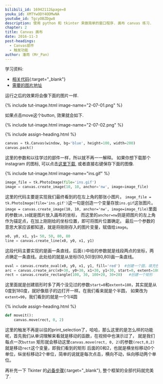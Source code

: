 ```yaml
---
bilibili_id: 16942112&page=8
youku_id: XMTYwODY4ODMwNA
youtube_id: TgcyOBZDgw8
description: 使用 python 和 tkinter 来做简单的窗口程序. 画布 canvas 练习.
chapter: 2
title: Canvas 画布
date: 2016-11-3
post-headings:
  - Canvas部件
  - 触发功能
author: 潘雨 (Mr_Pan)
---
```


学习资料:
  * [相关代码](https://github.com/MorvanZhou/tutorials/blob/master/tkinterTUT/tk8_canvas.py){:target="_blank"}
  * [需要的图片地址](/static/results/tkinter/ins.gif)


运行之后的效果将会像下面的图片一样.

{% include tut-image.html image-name="2-07-01.png" %}

如果点击move这个button, 效果就会如下.

{% include tut-image.html image-name="2-07-02.png" %}





{% include assign-heading.html %}

```python
canvas = tk.Canvas(window, bg='blue', height=100, width=200)
canvas.pack()
```

这里的参数和以往学过的部件一样，所以就不再一一解释。
如果你想下载那个 instagram 的图标, 可以点击[这里下载](/static/results/tkinter/ins.gif), 或者直接右键保存下面的图像.

{% include tut-image.html image-name="ins.gif" %}

```python
image_file = tk.PhotoImage(file='ins.gif')
image = canvas.create_image(10, 10, anchor='nw', image=image_file)
```

这里的代码主要是实现我们最终看到的在左上角的那张小图片。
`image_file = tk.PhotoImage(file='ins.gif')`这一句是创造一个变量存放`ins.gif`这张图片。
`image = canvas.create_image(10, 10, anchor='nw', image=image_file)`里面的参数`10,10`就是图片放入画布的坐标，
而这里的`anchor=nw`则是把图片的左上角作为锚定点，在加上刚刚给的坐标位置，即可将图片位置确定。
最后一个参数的意思大家应该都知道，就是将刚刚存入的图片变量，赋值给`image`。

```python
x0, y0, x1, y1= 50, 50, 80, 80
line = canvas.create_line(x0, y0, x1, y1)
```

这段代码主要实现的是画一条直线，后面`()`中给的参数就是线段两点的坐标，两点确定一条直线。此处给的就是从坐标(50,50)到(80,80)画一条直线。

```python
oval = canvas.create_oval(x0, y0, x1, y1, fill='red')  #创建一个圆，填充色为`red`红色
arc = canvas.create_arc(x0+30, y0+30, x1+30, y1+30, start=0, extent=180)  #创建一个扇形
rect = canvas.create_rectangle(100, 30, 100+20, 30+20)   #创建一个矩形
```

这里面就是创建扇形时多了两个没见过的参数`start=0`和`extent=180`，其实就是从0度到180度，就好像扇子的边打开一样。在我们看来就是个半圆，
如果改为`extent=90`，我们看到的就是一个1/4圆






{% include assign-heading.html %}

```python
def moveit():
    canvas.move(rect, 0, 2)
```

这里的触发不再是以往的print_selection了，哈哈，那么这里的是怎么样的功能呢，首先我们从单词理解来看就是移动的函数，在视频中也演示过了，
就是我们每点一次`button` 矩形就会移动这里`canvas.move(rect, 0, 2)`的参数`(rect,0,2)`就是移动`rect`这个变量，即我们看到的矩形
后面的0和2，也就是横坐标移动0个单位，纵坐标移动2个单位，简单的说就是每次点击，横向不动，纵向移动两个单位。

再补充一下 Tkinter 的[必备步骤](https://github.com/MorvanZhou/tutorials/blob/master/tkinterTUT/tk8_canvas.py){:target="_blank"},
整个框架的全部代码就完美了.